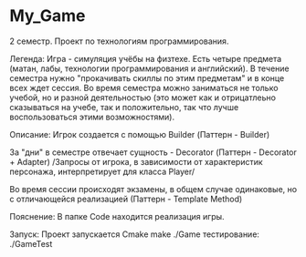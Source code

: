 # My_Game
2 семестр. Проект по технологиям программирования.

Легенда:
Игра - симуляция учёбы на физтехе. Есть четыре предмета (матан, лабы, технологии программирования и английский). В течение семестра нужно  "прокачивать скиллы по этим предметам" и в конце всех ждет сессия. Во время семестра можно заниматься не только учебой, но и разной деятельностью (это может как и отрицатлеьно сказываться на учебе, так и положительно, так что лучше воспользоваться этими возможностями).

Описание:
Игрок создается с помощью Builder (Паттерн - Builder)

За "дни" в семестре отвечает сущность - Decorator (Паттерн - Decorator + Adapter)
/Запросы от игрока, в зависимости от характеристик персонажа, интерпретирует для класса Player/

Во время сессии происходят экзамены, в общем случае одинаковые, но с отличающейся реализацией (Паттерн - Template Method)

Пояснение: 
В папке Code находится реализация игры.

Запуск:
Проект запускается Cmake make ./Game тестирование: ./GameTest
